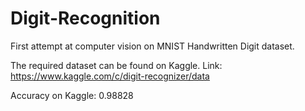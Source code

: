 # Digit-Recognition
First attempt at computer vision on MNIST Handwritten Digit dataset.

The required dataset can be found on Kaggle.
Link: https://www.kaggle.com/c/digit-recognizer/data

Accuracy on Kaggle: 0.98828

